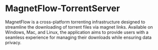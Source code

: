 # MagnetFlow-TorrentServer
MagnetFlow is a cross-platform torrenting infrastructure designed to streamline the downloading of torrent files via magnet links. Available on Windows, Mac, and Linux, the application aims to provide users with a seamless experience for managing their downloads while ensuring data privacy.
